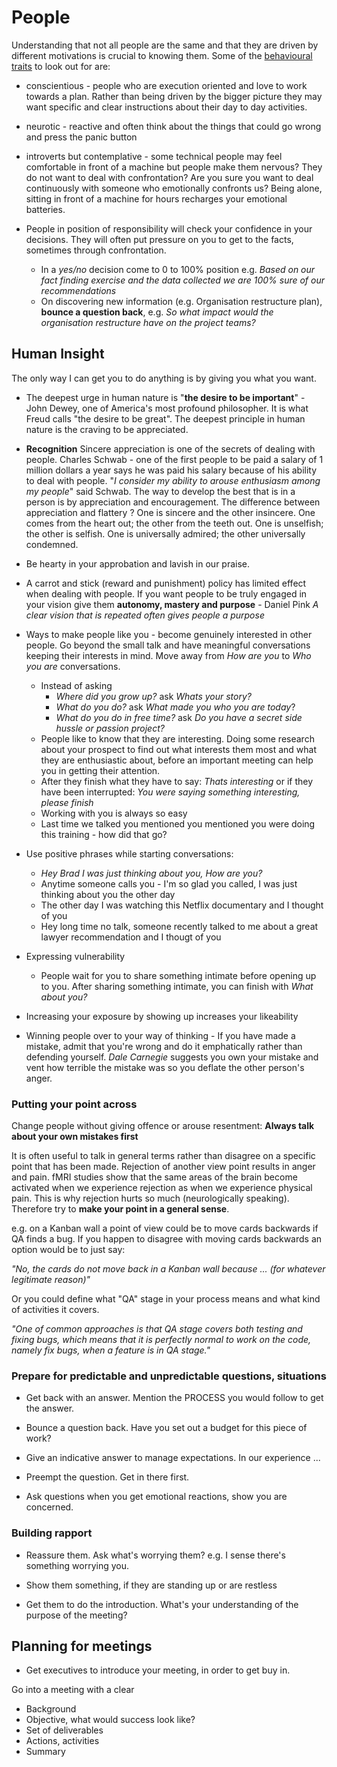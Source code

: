 # People

Understanding that not all people are the same and that they are driven by different motivations is crucial to knowing them. Some of the [behavioural traits](https://www.scienceofpeople.com/category/behavioral-psychology) to look out for are: 
* conscientious - people who are execution oriented and love to work towards a plan. Rather than being driven by the bigger picture they may want specific and clear instructions about their day to day activities.
* neurotic - reactive and often think about the things that could go wrong and press the panic button
* introverts but contemplative - some technical people may feel comfortable in front of a machine but people make them nervous? They do not want to deal with confrontation? Are you sure you want to deal continuously with someone who emotionally confronts us? Being alone, sitting in front of a machine for hours recharges your emotional batteries.

* People in position of responsibility will check your confidence in your decisions. They will often put pressure on you to get to the facts, sometimes through confrontation.
  * In a *yes/no* decision come to 0 to 100% position e.g. *Based on our fact finding exercise and the data collected we are 100% sure of our recommendations*
  * On discovering new information (e.g. Organisation restructure plan), **bounce a question back**, e.g. *So what impact would the organisation restructure have on the project teams?*

## Human Insight

The only way I can get you to do anything is by giving you what you want.

* The deepest urge in human nature is "**the desire to be important**" - John Dewey, one of America's most profound philosopher. It is what Freud calls "the desire to be great". The deepest principle in human nature is the craving to be appreciated.

* **Recognition** Sincere appreciation is one of the secrets of dealing with people. Charles Schwab - one of the first people to be paid a salary of 1 million dollars a year says he was paid his salary because of his ability to deal with people. "*I consider my ability to arouse enthusiasm among my people*" said Schwab. The way to develop the best that is in a person is by appreciation and encouragement. The difference between appreciation and flattery ? One is sincere and the other insincere. One comes from the heart out; the other from the teeth out. One is unselfish; the other is selfish. One is universally admired; the other universally condemned.
* Be hearty in your approbation and lavish in our praise.
  
* A carrot and stick (reward and punishment) policy has limited effect when dealing with people. If you want people to be truly engaged in your vision give them **autonomy, mastery and purpose** - Daniel Pink 
*A clear vision that is repeated often gives people a purpose*
  
* Ways to make people like you - become genuinely interested in other people. Go beyond the small talk and have meaningful conversations keeping their interests in mind. Move away from *How are you* to *Who you are* conversations.
  * Instead of asking 
    * *Where did you grow up?* ask *Whats your story?* 
    * *What do you do?* ask *What made you who you are today*?
    * *What do you do in free time?* ask *Do you have a secret side hussle or passion project?*
  * People like to know that they are interesting. Doing some research about your prospect to find out what interests them most and what they are enthusiastic about, before an important meeting can help you in getting their attention. 
  * After they finish what they have to say: *Thats interesting* or if they have been interrupted: *You were saying something interesting, please finish*
  * Working with you is always so easy
  * Last time we talked you mentioned you mentioned you were doing this training - how did that go?
* Use positive phrases while starting conversations:
  * *Hey Brad I was just thinking about you, How are you?*
  * Anytime someone calls you - I'm so glad you called, I was just thinking about you the other day
  * The other day I was watching this Netflix documentary and I thought of you
  * Hey long time no talk, someone recently talked to me about a great lawyer recommendation and I thougt of you
 * Expressing vulnerability
   * People wait for you to share something intimate before opening up to you. After sharing something intimate, you can finish with *What about you?*
 * Increasing your exposure by showing up increases your likeability
 
* Winning people over to your way of thinking - If you have made a mistake, admit that you're wrong and do it emphatically rather than defending yourself. *Dale Carnegie* suggests you own your mistake and vent how terrible the mistake was so you deflate the other person's anger.
  
### Putting your point across

Change people without giving offence or arouse resentment: **Always talk about your own mistakes first**

It is often useful to talk in general terms rather than disagree on a specific point that has been made. Rejection of another view point results in anger and pain. fMRI studies show that the same areas of the brain become activated when we experience rejection as when we experience physical pain. This is why rejection hurts so much (neurologically speaking). Therefore try to **make your point in a general sense**.

e.g. on a Kanban wall a point of view could be to move cards backwards if QA finds a bug. If you happen to disagree with moving cards backwards an option would be to just say:

*"No, the cards do not move back in a Kanban wall because ... (for whatever legitimate reason)"*

Or you could define what "QA" stage in your process means and what kind of activities it covers.

*"One of common approaches is that QA stage covers both testing and fixing bugs, which means that it is perfectly normal to work on the code, namely fix bugs, when a feature is in QA stage."*

### Prepare for predictable and unpredictable questions, situations

* Get back with an answer. Mention the PROCESS you would follow to get the answer.

* Bounce a question back. Have you set out a budget for this piece of work?

* Give an indicative answer to manage expectations. In our experience ...

* Preempt the question. Get in there first.

* Ask questions when you get emotional reactions, show you are concerned.

### Building rapport

* Reassure them. Ask what's worrying them? e.g. I sense there's something worrying you.

* Show them something, if they are standing up or are restless

* Get them to do the introduction. What's your understanding of the purpose of the meeting?

## Planning for meetings

* Get executives to introduce your meeting, in order to get buy in.

Go into a meeting with a clear

* Background
* Objective, what would success look like?
* Set of deliverables
* Actions, activities
* Summary
